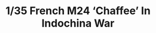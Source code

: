 ---
layout: product
title: "1/35 French M24 ‘Chaffee’ In Indochina War"
price: "TBA" 
desc: "Maketa"
img_path: "/assets/img/BRNC35166.webp"
brand: "Bronco"
available: false
special_offer: false
new: false
soon: false
cat: "010000"
subcat: "015800"
subsubcat: "0N/A"
sifra: "BRNC35166"
popular: false
spec: false
---